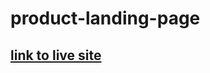 # product-landing-page

## [link to live site](https://master-code234.github.io/product-landing-page/)
